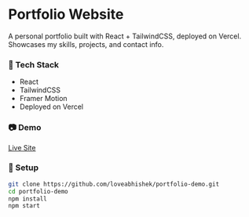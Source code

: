 # Portfolio Website

A personal portfolio built with React + TailwindCSS, deployed on Vercel.  
Showcases my skills, projects, and contact info.

### 🚀 Tech Stack
- React
- TailwindCSS
- Framer Motion
- Deployed on Vercel

### 📷 Demo
[Live Site](https://portfolio-demo-khaki.vercel.app/)

### 🔧 Setup
```bash
git clone https://github.com/loveabhishek/portfolio-demo.git
cd portfolio-demo
npm install
npm start
